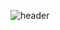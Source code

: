 ![header](https://capsule-render.vercel.app/api?type=slice&color=auto&height=500&section=header&text=WELCOME%20oohminseokGitHubProFile&fontSize=50)
<!--
**oohminseok/oohminseok** is a ✨ _special_ ✨ repository because its `README.md` (this file) appears on your GitHub profile.

Here are some ideas to get you started:

- 🔭 I’m currently working on ...
- 🌱 I’m currently learning ...
- 👯 I’m looking to collaborate on ...
- 🤔 I’m looking for help with ...
- 💬 Ask me about ...
- 📫 How to reach me: ...
- 😄 Pronouns: ...
- ⚡ Fun fact: ...
-->
